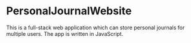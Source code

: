 # PersonalJournalWebsite
This is a full-stack web application which can store personal journals for multiple users. The app is written in JavaScript.
